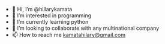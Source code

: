 - 👋 Hi, I’m @hillarykamata
- 👀 I’m interested in programming
- 🌱 I’m currently learning python
- 💞️ I’m looking to collaborate with any multinational company
- 📫 How to reach me kamatahilary@gmail.com

<!---
hillarykamata/hillarykamata is a ✨ special ✨ repository because its `README.md` (this file) appears on your GitHub profile.
You can click the Preview link to take a look at your changes.
--->
